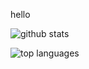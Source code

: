 hello

![github stats](https://github-readme-stats.vercel.app/api?username=pikulet&count_private=true&theme=onedark)

![top languages](https://github-readme-stats.vercel.app/api/top-langs/?username=pikulet&theme=onedark)

